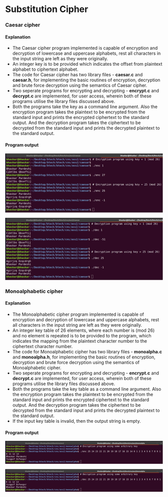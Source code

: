 # Substitution Cipher

### Caesar cipher

#### Explanation

* The Caesar cipher program implemented is capable of encryption and decryption of
  lowercase and uppercase alphabets, rest all characters in the input string are
  left as they were originally.
* An integer key is to be provided which indicates the offset from plaintext alphabet
  to ciphertext alphabet.
* The code for Caesar cipher has two library files - **caesar.c** and **caesar.h**,
  for implementing the basic routines of encryption, decryption and brute force
  decryption using the semantics of Caesar cipher.
* Two seperate programs for encrypting and decrypting - **encrypt.c** and **decrypt.c**
  are implemented, for user access, wherein both of these programs utilise the
  library files discussed above.
* Both the programs take the key as a command line argument. Also the encryption program
  takes the plaintext to be encrypted from the standard input and prints the encrypted
  ciphertext to the standard output. And the decryption program takes the ciphertext
  to be decrypted from the standard input and prints the decrypted plaintext to the
  standard output.

#### Program output

![Caesar Cipher Encryption](./caesar_encrypt.png)

![Caesar Cipher Decryption](./caesar_decrypt.png)

### Monoalphabetic cipher

#### Explanation

* The Monoalphabetic cipher program implemented is capable of encryption and decryption of
  lowercase and uppercase alphabets, rest all characters in the input string are
  left as they were originally.
* An integer key table of 26 elements, where each number is (mod 26) and no element is
  repeated is to be provided to the program, which indicates the mapping from the plaintext
  character number to the ciphertext character number.
* The code for Monoalphabetic cipher has two library files - **monoalpha.c** and **monoalpha.h**,
  for implementing the basic routines of encryption, decryption and brute force
  decryption using the semantics of Monoalphabetic cipher.
* Two seperate programs for encrypting and decrypting - **encrypt.c** and **decrypt.c**
  are implemented, for user access, wherein both of these programs utilise the
  library files discussed above.
* Both the programs take the key table as a command line argument. Also the encryption program
  takes the plaintext to be encrypted from the standard input and prints the encrypted
  ciphertext to the standard output. And the decryption program takes the ciphertext
  to be decrypted from the standard input and prints the decrypted plaintext to the
  standard output.
* If the input key table is invalid, then the output string is empty.

#### Program output

![Monoalphabetic Cipher Encryption](./monoalpha_encrypt.png)

![Monoalphabetic Cipher Decryption](./monoalpha_decrypt.png)
